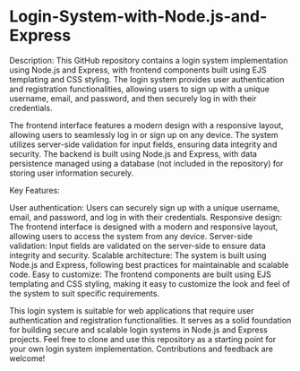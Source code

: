 # Login-System-with-Node.js-and-Express

Description:
This GitHub repository contains a login system implementation using Node.js and Express, with frontend components built using EJS templating and CSS styling. The login system provides user authentication and registration functionalities, allowing users to sign up with a unique username, email, and password, and then securely log in with their credentials.

The frontend interface features a modern design with a responsive layout, allowing users to seamlessly log in or sign up on any device. The system utilizes server-side validation for input fields, ensuring data integrity and security. The backend is built using Node.js and Express, with data persistence managed using a database (not included in the repository) for storing user information securely.

Key Features:

User authentication: Users can securely sign up with a unique username, email, and password, and log in with their credentials.
Responsive design: The frontend interface is designed with a modern and responsive layout, allowing users to access the system from any device.
Server-side validation: Input fields are validated on the server-side to ensure data integrity and security.
Scalable architecture: The system is built using Node.js and Express, following best practices for maintainable and scalable code.
Easy to customize: The frontend components are built using EJS templating and CSS styling, making it easy to customize the look and feel of the system to suit specific requirements.

This login system is suitable for web applications that require user authentication and registration functionalities. It serves as a solid foundation for building secure and scalable login systems in Node.js and Express projects. Feel free to clone and use this repository as a starting point for your own login system implementation. Contributions and feedback are welcome!
